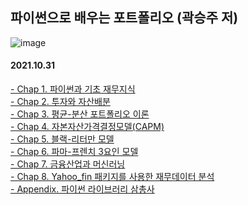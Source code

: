 ## 파이썬으로 배우는 포트폴리오 (곽승주 저) 
![image](https://user-images.githubusercontent.com/36656801/139540628-c7d7f1c3-af02-42fe-9bb1-0f66ead3b2c3.png=200*50)
#### 2021.10.31
[- Chap 1. 파이썬과 기초 재무지식](url)<br/>
[- Chap 2. 투자와 자산배분](url)<br/>
[- Chap 3. 평균-분산 포트폴리오 이론](url)<br/>
[- Chap 4. 자본자산가격결정모델(CAPM)](url)<br/>
[- Chap 5. 블랙-리터만 모델](url)<br/>
[- Chap 6. 파마-프렌치 3요인 모델](url)<br/>
[- Chap 7. 금융산업과 머신러닝](url)<br/>
[- Chap 8. Yahoo_fin 패키지를 사용한 재무데이터 분석](url)<br/>
[- Appendix. 파이썬 라이브러리 삼총사 ](url)<br/>
